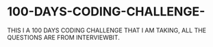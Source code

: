 # 100-DAYS-CODING-CHALLENGE-
THIS I A 100 DAYS CODING CHALLENGE THAT I AM TAKING, ALL THE QUESTIONS ARE FROM INTERVIEWBIT.
